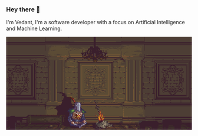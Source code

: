 ### Hey there 👋

I'm Vedant, I'm a software developer with a focus on Artificial Intelligence and Machine Learning.


![Alt Text](https://github.com/1vedantshinde/1vedantshinde/blob/main/75xZ.gif)
